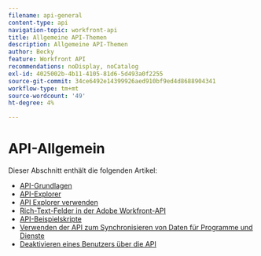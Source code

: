 ```yaml
---
filename: api-general
content-type: api
navigation-topic: workfront-api
title: Allgemeine API-Themen
description: Allgemeine API-Themen
author: Becky
feature: Workfront API
recommendations: noDisplay, noCatalog
exl-id: 4025002b-4b11-4105-81d6-5d493a0f2255
source-git-commit: 34ce6492e14399926aed910bf9ed4d8688904341
workflow-type: tm+mt
source-wordcount: '49'
ht-degree: 4%

---
```



# API-Allgemein

Dieser Abschnitt enthält die folgenden Artikel:

* [API-Grundlagen](../../wf-api/general/api-basics.md)
* [API-Explorer](../../wf-api/general/api-explorer.md)
* [API Explorer verwenden](../../wf-api/general/using-api-explorer.md)
* [Rich-Text-Felder in der Adobe Workfront-API](../../wf-api/general/rich-text-field-api.md)
* [API-Beispielskripte](../../wf-api/general/api-example-scripts.md)
* [Verwenden der API zum Synchronisieren von Daten für Programme und Dienste](../../wf-api/general/api-sync-data.md)
* [Deaktivieren eines Benutzers über die API](../../wf-api/general/deactivate-user-api.md)
<!--
* [Projects API](../../wf-api/general/projects-api.md)
-->
